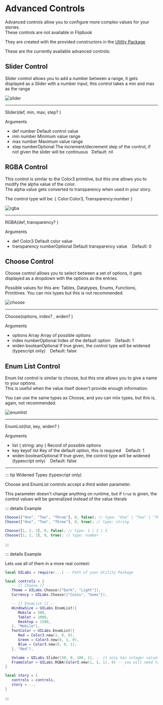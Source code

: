 # Advanced Controls

Advanced controls allow you to configure more complex values for your stories. <br/>
<span class="tiphelp">These controls are not available in Flipbook</span>

They are created with the provided constructors in the [Utility Package](/docs/installation#utilities-package)

These are the currently available advanced controls:

## Slider Control

Slider control allows you to add a number between a range, it gets displayed as a Slider with a number input, this control takes a min and max as the range

<img class="image-label" src="/docs/controls/advanced/slider.png" alt="slider" />

---

<span class="type-declaration"><span class="type-function-name">Slider</span>(<span class="type-name">def</span>,
<span class="type-name">min</span>,
<span class="type-name">max</span>,
<span class="type-name-opt">step</span>? )</span>

<span class="item-description">Arguments</span>

-   <span class="argument-name"> def </span><span class="type-highlight">number</span>
    <span class="arguments-body"> Default control value </span>
-   <span class="argument-name"> min </span><span class="type-highlight">number</span>
    <span class="arguments-body"> Minimum value range </span>
-   <span class="argument-name"> max </span><span class="type-highlight">number</span>
    <span class="arguments-body"> Maximum value range </span>
-   <span class="argument-name"> step </span><span class="type-highlight">number</span><span class="props-table-optional">Optional</span>
    <span class="arguments-body"> The increment/decrement step of the control, if not given
    <span class="nowrap">the slider will be continuous<span class="tiphelp">&nbsp;&nbsp; Default: nil</span></span></span>

## RGBA Control

This control is similar to the Color3 primitive, but this one allows you to modify the alpha value of the color.<br/>
The alpha value gets converted to transparency when used in your story.

The control type will be: <span class="type-declaration"> {
<span class="type-name">Color:</span><span class="type-highlight">Color3</span>,
<span class="type-name">Transparency:</span><span class="type-highlight">number</span>
}</span>

<img class="image-label" src="/docs/controls/advanced/rgba.png" alt="rgba" />

---

<span class="type-declaration"><span class="type-function-name">RGBA</span>(<span class="type-name">def</span>,
<span class="type-name-opt">transparency</span>? )</span>

<span class="item-description">Arguments</span>

-   <span class="argument-name"> def </span><span class="type-highlight">Color3</span>
    <span class="arguments-body"> Default color value </span>
-   <span class="argument-name"> transparency </span><span class="type-highlight">number</span><span class="props-table-optional">Optional</span>
    <span class="arguments-body"> Default transparency value </span> <span class="tiphelp">&nbsp;&nbsp; Default: 0</span>

## Choose Control

Choose control allows you to select between a set of options, it gets displayed as a dropdown with the options as the entries.

Possible values for this are: <span class="item-description">Tables, Datatypes, Enums, Functions, Primitives</span>. You can mix types but this is not recommended.

<img class="image-label" src="/docs/controls/advanced/choose.png" alt="choose" />

---

<span class="type-declaration"><span class="type-function-name">Choose</span>(<span class="type-name">options</span>,
<span class="type-name-opt">index</span>? ,
<span class="type-name-opt">widen</span>? )</span>

<span class="item-description">Arguments</span>

-   <span class="argument-name"> options </span><span class="type-highlight">Array</span>
    <span class="arguments-body"> Array of possible options </span>
-   <span class="argument-name"> index </span><span class="type-highlight">number</span><span class="props-table-optional">Optional</span>
    <span class="arguments-body"> Index of the default option </span> <span class="tiphelp">&nbsp;&nbsp; Default: 1</span>
-   <span class="argument-name"> widen </span><span class="type-highlight">boolean</span><span class="props-table-optional">Optional</span>
    <span class="arguments-body"> If true given, the control type will be widened (typescript only) </span> <span class="tiphelp">&nbsp;&nbsp; Default: false</span>

## Enum List Control

Enum list control is similar to choose, but this one allows you to give a name to your options.<br/>
This is useful when the value itself doesn't provide enough information.

You can use the same types as Choose, and you can miix types, but this is, again, not recommended.

<img class="image-label" src="/docs/controls/advanced/enumlist.png" alt="enumlist" />

---

<span class="type-declaration"><span class="type-function-name">EnumList</span>(<span class="type-name">list</span>,
<span class="type-name">key</span>,
<span class="type-name-opt">widen</span>? )</span>

<span class="item-description">Arguments</span>

-   <span class="argument-name"> list </span><span class="type-highlight">{ string: any }</span>
    <span class="arguments-body"> Record of possible options </span>
-   <span class="argument-name"> key </span><span class="type-highlight">keyof list</span>
    <span class="arguments-body"> Key of the default option, this is required </span> <span class="tiphelp">&nbsp;&nbsp; Default: 1</span>
-   <span class="argument-name"> widen </span><span class="type-highlight">boolean</span><span class="props-table-optional">Optional</span>
    <span class="arguments-body"> If true given, the control type will be widened (typescript only) </span> <span class="tiphelp">&nbsp;&nbsp; Default: false</span>

---

::: tip Widened Types <spasn class="tiphelp">(typescript only)</spasn>

Choose and EnumList controls accept a third <span class="item-description">widen</span> parameter.

This parameter doesn't change anything on runtime, but if `true` is given, the control values will be generalized instead of the value literals

::: details Example

```ts
Choose(["One", "Two", "Three"], 0, false); // type: "One" | "Two" | "Three"
Choose(["One", "Two", "Three"], 0, true); // type: string

Choose([1, 2, 3], 0, false); // type: 1 | 2 | 3
Choose([1, 2, 3], 0, true); // type: number
```

:::

::: details Example

Lets use all of them in a more real context:

```lua [Luau]
local UILabs = require(...) -- Path of your Utility Package

local controls = {
   -- [[ Choose ]] --
   Theme = UILabs.Choose({"Dark", "Light"}),
   Currency = UILabs.Choose({"Coins", "Gems"}),

   -- [[ EnumList ]] --
   WindowSize = UILabs.EnumList({
      Mobile = 500,
      Tablet = 1000,
      Desktop = 1500,
   }, "Mobile"),
   TextColor = UILabs.EnumList({
      Red = Color3.new(1, 0, 0),
      Green = Color3.new(0, 1, 0),
      Blue = Color3.new(0, 0, 1),
   }, "Red"),

   Volume = UILabs.Slider(50, 0, 100, 1), -- it only has integer values
   FrameColor = UILabs.RGBA(Color3.new(1, 1, 1), 0) -- you will need to set BackgroundTransparency too
}

local story = {
   controls = controls,
   story = ...
}
```

:::

